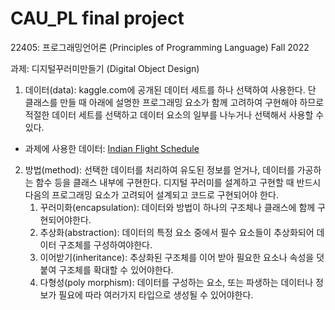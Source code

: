 # CAU_PL final project
22405: 프로그래밍언어론 (Principles of Programming Language) Fall 2022 

과제: 디지털꾸러미만들기 (Digital Object Design)

1. 데이터(data):  kaggle.com에 공개된 데이터 세트를 하나 선택하여 사용한다. 단 클래스를 만들 때 아래에 설명한 프로그래밍 요소가 함께 고려하여 구현해야 하므로 적절한 데이터 세트를 선택하고 데이터 요소의 일부를 나누거나 선택해서 사용할 수 있다. 
- 과제에 사용한 데이터: [Indian Flight Schedule](https://www.kaggle.com/datasets/nikhilkhetan/indian-flight-schedules)
2. 방법(method): 선택한 데이터를 처리하여 유도된 정보를 얻거나, 데이터를 가공하는 함수 등을 클래스 내부에 구현한다. 디지털 꾸러미를 설계하고 구현할 때 반드시 다음의 프로그래밍 요소가 고려되어 설계되고 코드로 구현되어야 한다.
    1. 꾸러미화(encapsulation): 데이터와 방법이 하나의 구조체나 클래스에 함께 구현되어야한다.  
    2. 추상화(abstraction): 데이터의 특정 요소 중에서 필수 요소들이 추상화되어 데이터 구조체를 구성하여야한다.
    3. 이어받기(inheritance): 추상화된 구조체를 이어 받아 필요한 요소나 속성을 덧붙여 구조체를 확대할 수 있어야한다.
    4. 다형성(poly  morphism): 데이터를 구성하는 요소, 또는 파생하는 데이터나 정보가 필요에 따라 여러가지 타입으로 생성될 수 있어야한다.

